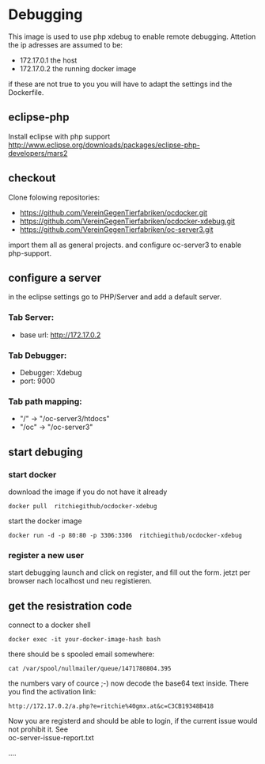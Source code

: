 # Debugging

This image is used to use php xdebug to enable remote debugging. Attetion the ip adresses are assumed to be:

*   172.17.0.1 the host
*   172.17.0.2 the running docker image

if these are not true to you you will have to adapt the settings ind the Dockerfile.

## eclipse-php
   
Install eclipse with php support http://www.eclipse.org/downloads/packages/eclipse-php-developers/mars2

## checkout

Clone folowing repositories:

*   https://github.com/VereinGegenTierfabriken/ocdocker.git
*   https://github.com/VereinGegenTierfabriken/ocdocker-xdebug.git
*   https://github.com/VereinGegenTierfabriken/oc-server3.git

import them all as general projects. and configure oc-server3 to enable php-support.

## configure a server

in the eclipse settings go to PHP/Server and add a default server.

### Tab Server:

* base url: http://172.17.0.2

### Tab Debugger:

* Debugger: Xdebug
* port: 9000

### Tab path mapping:

* "/" -> "/oc-server3/htdocs"
* "/oc" -> "/oc-server3"

## start debuging

### start docker

download the image if you do not have it already

    docker pull  ritchiegithub/ocdocker-xdebug

start the docker image

    docker run -d -p 80:80 -p 3306:3306  ritchiegithub/ocdocker-xdebug

### register a new user

start debugging launch and click on register, and fill out the form. 
jetzt per browser nach localhost und neu registieren.

## get the resistration code

connect to a docker shell

    docker exec -it your-docker-image-hash bash

there should be s spooled email somewhere:

    cat /var/spool/nullmailer/queue/1471780804.395
   
the numbers vary of cource ;-) now decode the base64 text inside. There you find the activation link:

    http://172.17.0.2/a.php?e=ritchie%40gmx.at&c=C3CB19348B418

Now you are registerd and should be able to login, if the current issue would not prohibit it. See  
oc-server-issue-report.txt

....

